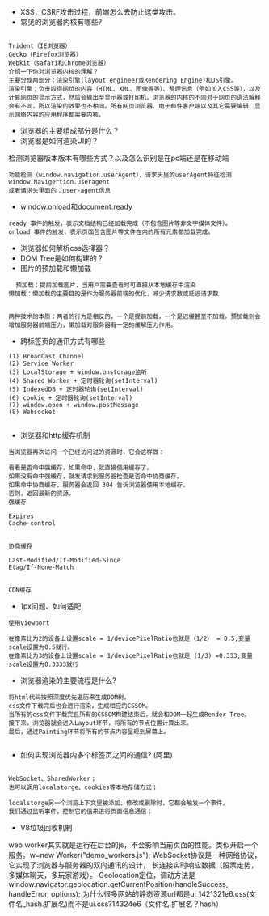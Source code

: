 - XSS，CSRF攻击过程，前端怎么去防止这类攻击。
- 常见的浏览器内核有哪些?

```

Trident（IE浏览器）
Gecko（Firefox浏览器）
Webkit（safari和Chrome浏览器）
介绍一下你对浏览器内核的理解？
主要分成两部分：渲染引擎(layout engineer或Rendering Engine)和JS引擎。
渲染引擎：负责取得网页的内容（HTML、XML、图像等等）、整理讯息（例如加入CSS等），以及计算网页的显示方式，然后会输出至显示器或打印机。浏览器的内核的不同对于网页的语法解释会有不同，所以渲染的效果也不相同。所有网页浏览器、电子邮件客户端以及其它需要编辑、显示网络内容的应用程序都需要内核。

```
- 浏览器的主要组成部分是什么？
- 浏览器是如何渲染UI的？

检测浏览器版本版本有哪些方式？以及怎么识别是在pc端还是在移动端

``` 
功能检测（window.navigation.userAgent）、请求头里的userAgent特征检测
window.Navigertion.useragent
或者请求头里面的：user-agent信息

```


- window.onload和document.ready
```
ready 事件的触发，表示文档结构已经加载完成（不包含图片等非文字媒体文件）。
onload 事件的触发，表示页面包含图片等文件在内的所有元素都加载完成。
```

- 浏览器如何解析css选择器？
- DOM Tree是如何构建的？
- 图片的预加载和懒加载
```
  预加载：提前加载图片，当用户需要查看时可直接从本地缓存中渲染
懒加载：懒加载的主要目的是作为服务器前端的优化，减少请求数或延迟请求数


两种技术的本质：两者的行为是相反的，一个是提前加载，一个是迟缓甚至不加载。预加载则会增加服务器前端压力，懒加载对服务器有一定的缓解压力作用。

```

- 跨标签页的通讯方式有哪些
```
(1) BroadCast Channel
(2) Service Worker
(3) LocalStorage + window.onstorage监听
(4) Shared Worker + 定时器轮询(setInterval)
(5) IndexedDB + 定时器轮询(setInterval)
(6) cookie + 定时器轮询(setInterval)
(7) window.open + window.postMessage
(8) Websocket


```

- 浏览器和http缓存机制

```
当浏览器再次访问一个已经访问过的资源时，它会这样做：

看看是否命中强缓存，如果命中，就直接使用缓存了。
如果没有命中强缓存，就发请求到服务器检查是否命中协商缓存。
如果命中协商缓存，服务器会返回 304 告诉浏览器使用本地缓存。
否则，返回最新的资源。
强缓存

Expires
Cache-control


协商缓存

Last-Modified/If-Modified-Since
Etag/If-None-Match


CDN缓存

```

- 1px问题、如何适配
```  
使用viewport

在像素比为2的设备上设置scale = 1/devicePixelRatio也就是（1/2） = 0.5,变量scale设置为0.5就行。
在像素比为3的设备上设置scale = 1/devicePixelRatio也就是 (1/3) =0.333,变量scale设置为0.3333就行

```
- 浏览器渲染的主要流程是什么?

```
将html代码按照深度优先遍历来生成DOM树。
css文件下载完后也会进行渲染，生成相应的CSSOM。
当所有的css文件下载完且所有的CSSOM构建结束后，就会和DOM一起生成Render Tree。
接下来，浏览器就会进入Layout环节，将所有的节点位置计算出来。
最后，通过Painting环节将所有的节点内容呈现到屏幕上。


```


- 如何实现浏览器内多个标签页之间的通信? (阿里)

``` 

WebSocket、SharedWorker；
也可以调用localstorge、cookies等本地存储方式；

localstorge另一个浏览上下文里被添加、修改或删除时，它都会触发一个事件，
我们通过监听事件，控制它的值来进行页面信息通信；

```


- V8垃圾回收机制

web worker其实就是运行在后台的js，不会影响当前页面的性能。类似开启一个服务。w=new Worker("demo_workers.js");
WebSocket协议是一种网络协议，它实现了浏览器与服务器的双向通讯的设计，
长连接实时响应数据（股票走势，多媒体聊天，多玩家游戏）。
Geolocation定位，调动方法是window.navigator.geolocation.getCurrentPosition(handleSuccess, handleError, options);
为什么很多网站的静态资源url都是ui_1421321e6.css(文件名_hash.扩展名)而不是ui.css?14324e6（文件名.扩展名？hash）
